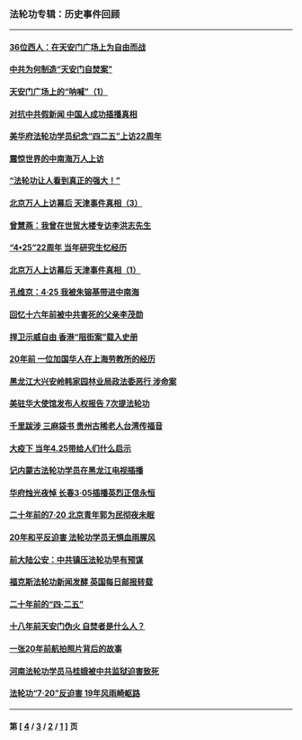 ### 法轮功专辑：历史事件回顾
---
#### [36位西人：在天安门广场上为自由而战](../../pages/nf5793/n13390029.md?04230430) 
#### [中共为何制造“天安门自焚案”](../../pages/nf5793/n13183270.md?04230430) 
#### [天安门广场上的“呐喊”（1）](../../pages/nf5793/n13105277.md?04230430) 
#### [对抗中共假新闻 中国人成功插播真相](../../pages/nf5793/n12910618.md?04230430) 
#### [美华府法轮功学员纪念“四二五”上访22周年](../../pages/nf5793/n12904445.md?04230430) 
#### [震惊世界的中南海万人上访](../../pages/nf5793/n12903976.md?04230430) 
#### [“法轮功让人看到真正的强大！”](../../pages/nf5793/n12903195.md?04230430) 
#### [北京万人上访幕后 天津事件真相（3）](../../pages/nf5793/n12902807.md?04230430) 
#### [曾慧燕：我曾在世贸大楼专访李洪志先生](../../pages/nf5793/n12898729.md?04230430) 
#### [“4•25”22周年 当年研究生忆经历](../../pages/nf5793/n12894152.md?04230430) 
#### [北京万人上访幕后 天津事件真相（1）](../../pages/nf5793/n12885174.md?04230430) 
#### [孔维京：4·25 我被朱镕基带进中南海](../../pages/nf5793/n12864987.md?04230430) 
#### [回忆十六年前被中共害死的父亲李茂勋](../../pages/nf5793/n12880270.md?04230430) 
#### [捍卫示威自由 香港“阻街案”载入史册](../../pages/nf5793/n12811245.md?04230430) 
#### [20年前 一位加国华人在上海劳教所的经历](../../pages/nf5793/n12707932.md?04230430) 
#### [黑龙江大兴安岭韩家园林业局政法委恶行 涉命案](../../pages/nf5793/n12622815.md?04230430) 
#### [美驻华大使馆发布人权报告 7次提法轮功](../../pages/nf5793/n12520541.md?04230430) 
#### [千里跋涉 三麻袋书 贵州古稀老人台湾传福音](../../pages/nf5793/n12198750.md?04230430) 
#### [大疫下 当年4.25带给人们什么启示](../../pages/nf5793/n12058565.md?04230430) 
#### [记内蒙古法轮功学员在黑龙江电视插播](../../pages/nf5793/n11699194.md?04230430) 
#### [华府烛光夜悼 长春3·05插播英烈正信永恒](../../pages/nf5793/n11397432.md?04230430) 
#### [二十年前的7·20 北京青年郭为民彻夜未眠](../../pages/nf5793/n11354195.md?04230430) 
#### [20年和平反迫害 法轮功学员无惧血雨腥风](../../pages/nf5793/n11348279.md?04230430) 
#### [前大陆公安：中共镇压法轮功早有预谋](../../pages/nf5793/n11352168.md?04230430) 
#### [福克斯法轮功新闻发酵  英国每日邮报转载](../../pages/nf5793/n11285952.md?04230430) 
#### [二十年前的“四·二五”](../../pages/nf5793/n11207639.md?04230430) 
#### [十八年前天安门伪火 自焚者是什么人？](../../pages/nf5793/n10996556.md?04230430) 
#### [一张20年前航拍照片背后的故事](../../pages/nf5793/n10693797.md?04230430) 
#### [河南法轮功学员马桂娥被中共监狱迫害致死](../../pages/nf5793/n10684974.md?04230430) 
#### [法轮功“7‧20”反迫害 19年风雨崎岖路](../../pages/nf5793/n10570834.md?04230430) 

---
#### 第 [ [4](./4.md?04230430) / [3](./3.md?04230430) / [2](./2.md?04230430) / [1](./1.md?04230430) ] 页
